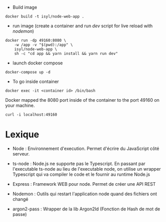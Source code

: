 - Build image

```
docker build -t isyl/node-web-app .
```

- run image (create a container and run *dev* script for live reload with *nodemon*)

```
docker run -dp 49160:8080 \
    -w /app -v "$(pwd):/app" \
    isyl/node-web-app \
    sh -c "cd app && yarn install && yarn run dev"
```

- launch docker compose

```
docker-compose up -d
```

- To go inside container

```
docker exec -it <container id> /bin/bash
```

Docker mapped the 8080 port inside of the container to the port 49160 on your machine.

```
curl -i localhost:49160
```

Lexique
=

* Node : Environnement d'execution. Permet d'écrire du JavaScript côté serveur.

* ts-node : Node.js ne supporte pas le Typescript. En passant par l'executable ts-node
au lieu de l'executable node, on utilise un wrapper Typescript qui va compiler le code et 
le fournir au runtime Node.js

* Express : Framework WEB pour node. Permet de créer une API REST

* Nodemon : Outils qui restart l'application node quand des fichiers ont changé

* argon2-pass : Wrapper de la lib Argon2Id (Fonction de Hash de mot de passe)

